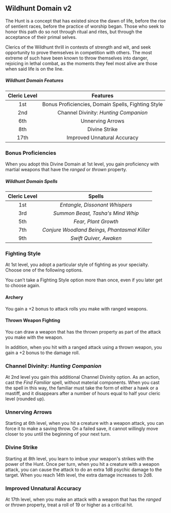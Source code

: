 ## Wildhunt Domain v2

The Hunt is a concept that has existed since the dawn of life, before the rise of sentient races, before the practice of worship began. Those who seek to honor this path do so not through ritual and rites, but through the acceptance of their primal selves.

Clerics of the Wildhunt thrill in contests of strength and wit, and seek opportunity to prove themselves in competition with others. The most extreme of such have been known to throw themselves into danger, rejoicing in lethal combat, as the moments they feel most alive are those when said life is on the line.

##### Wildhunt Domain Features
| Cleric Level |                      Features                      |
| :----------: | :------------------------------------------------: |
|     1st      | Bonus Proficiencies, Domain Spells, Fighting Style |
|     2nd      |       Channel Divinity: *Hunting Companion*        |
|     6th      |                  Unnerving Arrows                  |
|     8th      |                   Divine Strike                    |
|     17th     |            Improved Unnatural Accuracy             |

### Bonus Proficiencies
When you adopt this Divine Domain at 1st level, you gain proficiency with martial weapons that have the *ranged* or *thrown* property.

##### Wildhunt Domain Spells
| Cleric Level |                    Spells                    |
| :----------: | :------------------------------------------: |
|     1st      |        *Entangle, Dissonant Whispers*        |
|     3rd      |      *Summon Beast, Tasha's Mind Whip*       |
|     5th      |             *Fear, Plant Growth*             |
|     7th      | *Conjure Woodland Beings, Phantasmal Killer* |
|     9th      |            *Swift Quiver, Awaken*            |

### Fighting Style
At 1st level, you adopt a particular style of fighting as your specialty. Choose one of the following options. 

You can’t take a Fighting Style option more than once, even if you later get to choose again.

#### Archery
You gain a +2 bonus to attack rolls you make with ranged weapons.

#### Thrown Weapon Fighting
You can draw a weapon that has the thrown property as part of the attack you make with the weapon.

In addition, when you hit with a ranged attack using a thrown weapon, you gain a +2 bonus to the damage roll.

### Channel Divinity: *Hunting Companion*
At 2nd level you gain this additional Channel Divinity option. As an action, cast the *Find Familiar* spell, without material components. When you cast the spell in this way, the familiar must take the form of either a hawk or a mastiff, and it disappears after a number of hours equal to half your cleric level (rounded up).

### Unnerving Arrows
Starting at 6th level, when you hit a creature with a weapon attack, you can force it to make a saving throw. On a failed save, it cannot willingly move closer to you until the beginning of your next turn.

### Divine Strike
Starting at 8th level, you learn to imbue your weapon's strikes with the power of the Hunt. Once per turn, when you hit a creature with a weapon attack, you can cause the attack to do an extra 1d8 psychic damage to the target. When you reach 14th level, the extra damage increases to 2d8.

### Improved Unnatural Accuracy
At 17th level, when you make an attack with a weapon that has the *ranged* or *thrown* property, treat a roll of 19 or higher as a critical hit.